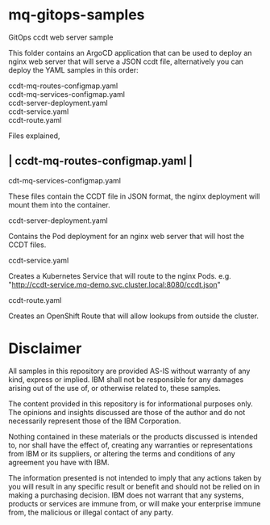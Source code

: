 # mq-gitops-samples
GitOps ccdt web server sample

This folder contains an ArgoCD application that can be used to deploy an nginx web server that will serve a JSON ccdt file, alternatively you can deploy the YAML samples in this order:

ccdt-mq-routes-configmap.yaml  
ccdt-mq-services-configmap.yaml  
ccdt-server-deployment.yaml  
ccdt-service.yaml  
ccdt-route.yaml  

Files explained,

| ccdt-mq-routes-configmap.yaml |
---------------------------------
cdt-mq-services-configmap.yaml

These files contain the CCDT file in JSON format, the nginx deployment will mount them into the container.

ccdt-server-deployment.yaml

Contains the Pod deployment for an nginx web server that will host the CCDT files.

ccdt-service.yaml

Creates a Kubernetes Service that will route to the nginx Pods. e.g. "http://ccdt-service.mq-demo.svc.cluster.local:8080/ccdt.json"

ccdt-route.yaml

Creates an OpenShift Route that will allow lookups from outside the cluster.


# Disclaimer  
All samples in this repository are provided AS-IS without warranty of any kind, express or implied.  IBM shall not be responsible for any damages arising out of the use of, or otherwise related to, these samples.

The content provided in this repository is for informational purposes only. The opinions and insights discussed are those of the author and do not necessarily represent those of the IBM Corporation.

Nothing contained in these materials or the products discussed is intended to, nor shall have the effect of, creating any warranties or representations from IBM or its suppliers, or altering the terms and conditions of any agreement you have with IBM.

The information presented is not intended to imply that any actions taken by you will result in any specific result or benefit and should not be relied on in making a purchasing decision. IBM does not warrant that any systems, products or services are immune from, or will make your enterprise immune from, the malicious or illegal contact of any party.

